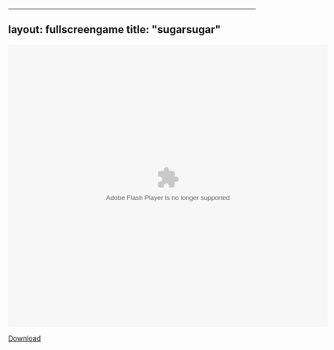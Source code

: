 
---
layout: fullscreengame
title: "sugarsugar"
---

<object width="100" height="100">
    <embed src="sugarsugar.swf" flashvars="" base="" quality="high" allowscriptaccess="always" allowfullscreen="true" bgcolor="" wmode="window" width="650" height="575" type="application/x-shockwave-flash" pluginspage="http://www.macromedia.com/go/getflashplayer">
</object>

<br>

<a href="sugarsugar.swf" download class="btn btn-secondary">Download</a>
